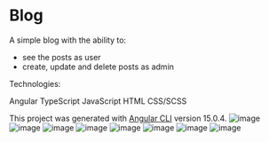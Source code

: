 # Blog
A simple blog with the ability to:
- see the posts as user
- create, update and delete posts as admin

Technologies:

Angular
TypeScript
JavaScript
HTML
CSS/SCSS

This project was generated with [Angular CLI](https://github.com/angular/angular-cli) version 15.0.4.
![image](https://user-images.githubusercontent.com/94639350/214337020-1370fc7a-14d9-4dfc-bf0f-7c4f529e5c64.png)
![image](https://user-images.githubusercontent.com/94639350/214336421-0d762b0d-cae9-4663-b9f5-ddf476ccacc8.png)
![image](https://user-images.githubusercontent.com/94639350/214336188-884bc611-1d53-4a29-85d9-69c8708b0bc5.png)
![image](https://user-images.githubusercontent.com/94639350/214336661-344eea4e-0bb0-45ed-9c0c-cd35966b7f97.png)
![image](https://user-images.githubusercontent.com/94639350/214336746-89a9dbb1-db5c-44c9-b82a-d7c0ec7150d9.png)
![image](https://user-images.githubusercontent.com/94639350/214336346-2ea31be6-7812-4d36-86e7-a54f78d35100.png)
![image](https://user-images.githubusercontent.com/94639350/214336911-189019fd-3e8c-47c8-828d-6e73a35cb5f6.png)
![image](https://user-images.githubusercontent.com/94639350/214337209-9bd84800-4286-4de8-a90a-cfa5a4d20b06.png)

